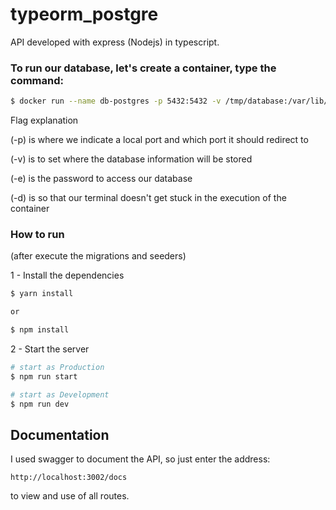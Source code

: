 # typeorm_postgre

API developed with express (Nodejs) in typescript.


### To run our database, let's create a container, type the command:

```bash
$ docker run --name db-postgres -p 5432:5432 -v /tmp/database:/var/lib/postgresql/data -e POSTGRES_PASSWORD=1234 -d postgres
```

Flag explanation

(-p) is where we indicate a local port and which port it should redirect to

(-v) is to set where the database information will be stored

(-e) is the password to access our database

(-d) is so that our terminal doesn't get stuck in the execution of the container


### How to run

(after execute the migrations and seeders)

1 - Install the dependencies

```bash
$ yarn install

or

$ npm install
```

2 - Start the server

```bash
# start as Production
$ npm run start

# start as Development
$ npm run dev
```


## Documentation

I used swagger to document the API, so just enter the address:

`http://localhost:3002/docs`

to view and use of all routes.

